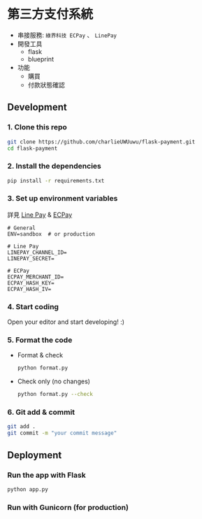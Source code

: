# 第三方支付系統
- 串接服務: `綠界科技 ECPay` 、 `LinePay`
- 開發工具
  - flask
  - blueprint
- 功能
  - 購買
  - 付款狀態確認
 
## Development
### 1. Clone this repo
```bash
git clone https://github.com/charlieUWUuwu/flask-payment.git
cd flask-payment
```
### 2. Install the dependencies
```bash
pip install -r requirements.txt
```
### 3. Set up environment variables
詳見 [Line Pay](https://developers-pay.line.me/zh/sandbox) & [ECPay](https://developers.ecpay.com.tw/?p=2509)
```
# General
ENV=sandbox  # or production

# Line Pay
LINEPAY_CHANNEL_ID=
LINEPAY_SECRET=

# ECPay
ECPAY_MERCHANT_ID=
ECPAY_HASH_KEY=
ECPAY_HASH_IV=
```
### 4. Start coding
Open your editor and start developing! :)

### 5. Format the code
- Format & check
    ```bash
    python format.py
    ```
- Check only (no changes)
    ```bash
    python format.py --check
    ```

### 6. Git add & commit
```bash
git add .
git commit -m "your commit message"
```

## Deployment
### Run the app with Flask
```bash
python app.py
```
### Run with Gunicorn (for production)